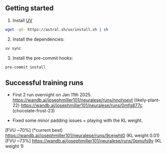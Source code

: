## Getting started

1. Install [UV](https://docs.astral.sh/uv/)

```bash
wget -qO- https://astral.sh/uv/install.sh | sh
```

2. Install the dependencies:

```bash
uv sync
```

3. Install the pre-commit hooks:

```bash
pre-commit install
```

## Successful training runs

 - First 2 run overnight on Jan 11th 2025.
https://wandb.ai/josephmiller101/neuralese/runs/nnohoevt (likely-plant-22)
https://wandb.ai/josephmiller101/neuralese/runs/0mfg877c (chocolate-frost-23)

 - Fixed some minor padding issues + playing with the KL weight.

[FVU ~70%] (*current best) https://wandb.ai/josephmiller101/neuralese/runs/9cejwht0 (KL weight 0.01)
[FVU ~73%] https://wandb.ai/josephmiller101/neuralese/runs/0pmufs9v (KL weight 1)
